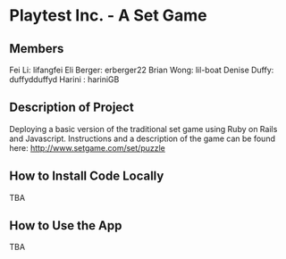 # Playtest Inc. - A Set Game

## Members
Fei Li: lifangfei
Eli Berger: erberger22
Brian Wong: lil-boat
Denise Duffy: duffydduffyd
Harini : hariniGB

## Description of Project
Deploying a basic version of the traditional set game using Ruby on Rails and Javascript. 
Instructions and a description of the game can be found here: http://www.setgame.com/set/puzzle

## How to Install Code Locally
TBA

## How to Use the App
TBA



